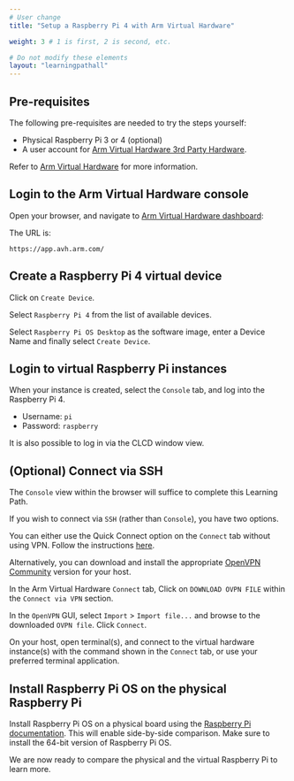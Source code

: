 ```yaml
---
# User change
title: "Setup a Raspberry Pi 4 with Arm Virtual Hardware" 

weight: 3 # 1 is first, 2 is second, etc.

# Do not modify these elements
layout: "learningpathall"
---
```


## Pre-requisites

The following pre-requisites are needed to try the steps yourself:

- Physical Raspberry Pi 3 or 4 (optional)
- A user account for [Arm Virtual Hardware 3rd Party Hardware](https://avh.arm.com/). 

Refer to [Arm Virtual Hardware](/install-tools/avh/#thirdparty) for more information.

## Login to the Arm Virtual Hardware console

Open your browser, and navigate to [Arm Virtual Hardware dashboard](https://app.avh.arm.com):

The URL is:

```console
https://app.avh.arm.com/
```

## Create a Raspberry Pi 4 virtual device

Click on `Create Device`.

Select `Raspberry Pi 4` from the list of available devices.

Select `Raspberry Pi OS Desktop` as the software image, enter a Device Name and finally select `Create Device`.

## Login to virtual Raspberry Pi instances

When your instance is created, select the `Console` tab, and log into the Raspberry Pi 4.

- Username: `pi`
- Password: `raspberry`

It is also possible to log in via the CLCD window view. 

## (Optional) Connect via SSH

The `Console` view within the browser will suffice to complete this Learning Path.

If you wish to connect via `SSH` (rather than `Console`), you have two options.

You can either use the Quick Connect option on the `Connect` tab without using VPN. Follow the instructions [here](https://intercom.help/arm-avh/en/articles/6347261-quick-connect).

Alternatively, you can download and install the appropriate [OpenVPN Community](https://openvpn.net/community-downloads) version for your host.

In the Arm Virtual Hardware `Connect` tab, Click on `DOWNLOAD OVPN FILE` within the `Connect via VPN` section.

In the `OpenVPN` GUI, select `Import` > `Import file...` and browse to the downloaded `OVPN file`. Click `Connect`.

On your host, open terminal(s), and connect to the virtual hardware instance(s) with the command shown in the `Connect` tab, or use your preferred terminal application.

## Install Raspberry Pi OS on the physical Raspberry Pi 

Install Raspberry Pi OS on a physical board using the [Raspberry Pi documentation](https://www.raspberrypi.com/documentation/computers/getting-started.html). This will enable side-by-side comparison. Make sure to install the 64-bit version of Raspberry Pi OS. 

We are now ready to compare the physical and the virtual Raspberry Pi to learn more.


